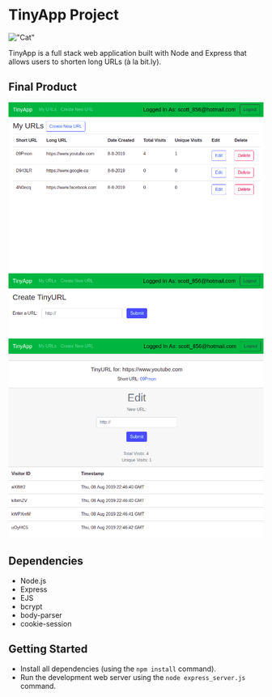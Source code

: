 # TinyApp Project
!["Cat"](https://data.whicdn.com/images/298844185/large.jpg?t=1507433077)

TinyApp is a full stack web application built with Node and Express that allows users to shorten long URLs (à la bit.ly).

## Final Product

!["Url-Page"](./docs/urls-page.png)
!["urls-new-page"](./docs/urls-new-page.png)
!["urls-shortURL-page"](./docs/urls-shortURL-page.png)

## Dependencies

- Node.js
- Express
- EJS
- bcrypt
- body-parser
- cookie-session

## Getting Started

- Install all dependencies (using the `npm install` command).
- Run the development web server using the `node express_server.js` command.
